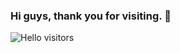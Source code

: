 ### Hi guys, thank you for visiting. 👋

![Hello visitors](https://visitor-badge.glitch.me/badge?page_id=chiehting.chiehting)



<!--
![Anurag's GitHub stats](https://github-readme-stats.vercel.app/api?username=chiehting&show_icons=true)
[![Top Langs](https://github-readme-stats.vercel.app/api/top-langs/?username=chiehting&&exclude_repo=coding-style,docker-compose-template)](https://github.com/anuraghazra/github-readme-stats)


<a href="https://github.com/anuraghazra/github-readme-stats">
  <img align="center" src="https://github-readme-stats.vercel.app/api/pin/?username=anuraghazra&repo=github-readme-stats" />
</a>
<a href="https://github.com/anuraghazra/convoychat">
  <img align="center" src="https://github-readme-stats.vercel.app/api/pin/?username=anuraghazra&repo=convoychat" />
</a>

**chiehting/chiehting** is a ✨ _special_ ✨ repository because its `README.md` (this file) appears on your GitHub profile.

Here are some ideas to get you started:

- 🔭 I’m currently working on ...
- 🌱 I’m currently learning ...
- 👯 I’m looking to collaborate on ...
- 🤔 I’m looking for help with ...
- 💬 Ask me about ...
- 📫 How to reach me: ...
- 😄 Pronouns: ...
- ⚡ Fun fact: ...
-->
